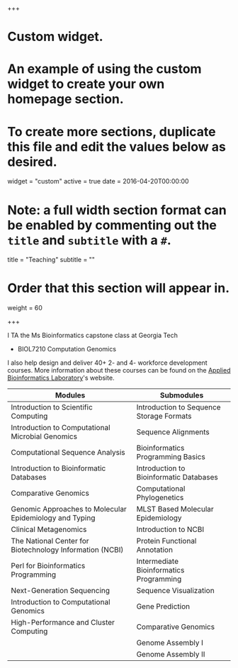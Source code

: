 +++
# Custom widget.
# An example of using the custom widget to create your own homepage section.
# To create more sections, duplicate this file and edit the values below as desired.
widget = "custom"
active = true
date = 2016-04-20T00:00:00

# Note: a full width section format can be enabled by commenting out the `title` and `subtitle` with a `#`.
title = "Teaching"
subtitle = ""

# Order that this section will appear in.
weight = 60

+++


I TA the Ms Bioinformatics capstone class at Georgia Tech

- BIOL7210 Computation Genomics

I also help design and deliver 40+ 2- and 4- workforce development courses.  More information about these courses can be found on the [Applied Bioinformatics Laboratory](http://abil.ihrc.com/Training)'s website.

| Modules                                                    | Submodules                               |
|------------------------------------------------------------|------------------------------------------|
| Introduction to Scientific Computing                       | Introduction to Sequence Storage Formats |
| Introduction to Computational Microbial   Genomics         | Sequence Alignments                      |
| Computational Sequence Analysis                            | Bioinformatics Programming Basics        |
| Introduction to Bioinformatic Databases                    | Introduction to Bioinformatic Databases  |
| Comparative Genomics                                       | Computational Phylogenetics              |
| Genomic Approaches to Molecular   Epidemiology and Typing  | MLST Based Molecular Epidemiology        |
| Clinical Metagenomics                                      | Introduction to NCBI                     |
| The National Center for Biotechnology   Information (NCBI) | Protein Functional Annotation            |
| Perl for Bioinformatics Programming                        | Intermediate Bioinformatics Programming  |
| Next-Generation Sequencing                                 | Sequence Visualization                   |
| Introduction to Computational Genomics                     | Gene Prediction                          |
| High-Performance and Cluster Computing                     | Comparative Genomics                     |
|                                                            | Genome Assembly I                        |
|                                                            | Genome Assembly II                       |